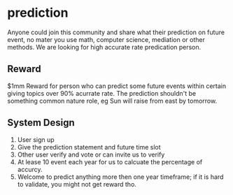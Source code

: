 # prediction

Anyone could join this community and share what their prediction on future event, no mater you use math, computer science, mediation or other methods. 
We are looking for high accurate rate predication person.

## Reward

$1mm Reward for person who can predict some future events within certain giving topics over 90% acurrate rate.
The prediction shouldn't be something common nature role, eg Sun will raise from east by tomorrow.

## System Design

1. User sign up
2. Give the prediction statement and future time slot
3. Other user verify and vote or can invite us to verify
4. At lease 10 event each year for us to calcuate the percentage of accurcy.
5. Welcome to predict anything more then one year timeframe; if it is hard to validate, you might not get reward tho.
